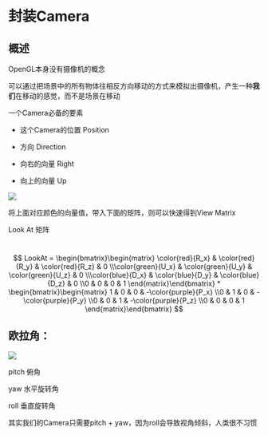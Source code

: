 #  封装Camera

## 概述

OpenGL本身没有摄像机的概念

可以通过把场景中的所有物体往相反方向移动的方式来模拟出摄像机，产生一种**我们**在移动的感觉，而不是场景在移动

一个Camera必备的要素

- 这个Camera的位置 Position

- 方向 Direction
- 向右的向量 Right
- 向上的向量 Up



![](/Users/yons/Documents/github/rendering/LearnOpenGL/7.1_Camera/camera_axes.png)



将上面对应颜色的向量值，带入下面的矩阵，则可以快速得到View Matrix



Look At 矩阵

​                 $$ LookAt = \begin{bmatrix}\begin{matrix} \color{red}{R_x} & \color{red}{R_y} & \color{red}{R_z} & 0 \\\color{green}{U_x} & \color{green}{U_y} & \color{green}{U_z} & 0 \\\color{blue}{D_x} & \color{blue}{D_y} & \color{blue}{D_z} & 0 \\0 & 0 & 0 & 1 \end{matrix}\end{bmatrix} * \begin{bmatrix}\begin{matrix} 1 & 0 & 0 & -\color{purple}{P_x} \\0 & 1 & 0 & -\color{purple}{P_y} \\0 & 0 & 1 & -\color{purple}{P_z} \\0 & 0 & 0 & 1 \end{matrix}\end{bmatrix} $$







## 欧拉角：

![](/Users/yons/Documents/github/rendering/LearnOpenGL/7.1_Camera/camera_pitch_yaw_roll.png)

pitch 俯角

yaw 水平旋转角

roll 垂直旋转角

其实我们的Camera只需要pitch + yaw，因为roll会导致视角倾斜，人类很不习惯

